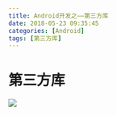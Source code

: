 ```yaml
---
title: Android开发之——第三方库
date: 2018-05-23 09:35:45
categories: [Android]
tags: [第三方库]
---
```


# 第三方库
![][1]


[1]: http://p0vnrxb94.bkt.clouddn.com/%E7%AC%AC%E4%B8%89%E6%96%B9%E5%BA%93.png